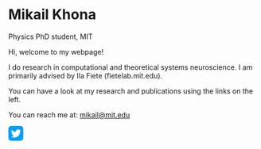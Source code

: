 # Mikail Khona
Physics PhD student, MIT

Hi, welcome to my webpage!

I do research in computational and theoretical systems neuroscience. I am primarily advised by Ila Fiete (fietelab.mit.edu).

You can have a look at my research and publications using the links on the left.

You can reach me at: mikail@mit.edu


<img src="https://github.com/mikailkhona/mikailkhona.github.io/blob/main/twitter.png?raw=true" width="30" height="30" alt="Sublime's custom image">
<a href='https://twitter.com/KhonaMikail'> <a>




